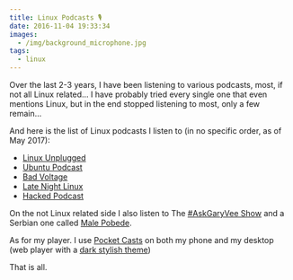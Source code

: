 ```yaml
---
title: Linux Podcasts 🎙️
date: 2016-11-04 19:33:34
images:
  - /img/background_microphone.jpg
tags:
  - linux
---
```

Over the last 2-3 years, I have been listening to various podcasts, most, if not all Linux related… I have probably tried every single one that even mentions Linux, but in the end stopped listening to most, only a few remain…

And here is the list of Linux podcasts I listen to (in no specific order, as of May 2017):

- [Linux Unplugged](http://www.jupiterbroadcasting.com/show/linuxun/)
- [Ubuntu Podcast](http://ubuntupodcast.org)
- [Bad Voltage](http://www.badvoltage.org)
- [Late Night Linux](https://latenightlinux.com)
- [Hacked Podcast](http://www.hackedpodcast.com)
 

On the not Linux related side I also listen to The [#AskGaryVee Show](https://itunes.apple.com/us/podcast/the-askgaryvee-show/id928159684?mt=2) and a Serbian one called [Male Pobede](http://malepobede.rs).

As for my player. I use [Pocket Casts](http://www.shiftyjelly.com/android/pocketcasts) on both my phone and my desktop (web player with a [dark stylish theme](https://userstyles.org/styles/121199/pocket-casts-night-mode-complete))

That is all.